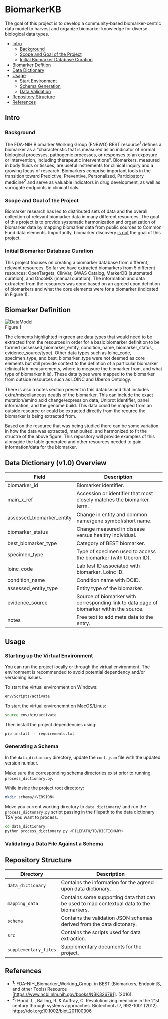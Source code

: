 # BiomarkerKB 

The goal of this project is to develop a community-based biomarker-centric data model to harvest and organize biomarker knowledge for diverse biological data types. 

- [Intro](#intro)
    - [Background](#background)
    - [Scope and Goal of the Project](#scope-and-goal-of-the-project)
    - [Initial Biomarker Database Curation](#initial-biomarker-database-curation)
- [Biomarker Defition](#biomarker-definition)
- [Data Dictionary](#data-dictionary-v10-overview)
- [Usage](#usage)
    - [Start Environment](#starting-up-the-virtual-environment)
    - [Schema Generation](#generating-a-schema)
    - [Data Validation](#validating-a-data-file-against-a-schema)
- [Repository Structure](#repository-structure)
- [References](#references)

## Intro
### Background 
The FDA-NIH Biomarker Working Group (FNBWG) BEST resource<sup>1</sup> defines a biomarker as a "characteristic that is measured as an indicator of normal biological processes, pathogenic processes, or responses to an exposure or intervention, including therapeutic interventions". Biomarkers, measured in body fluids or tissues, are useful instrements for clinical inquiry and a growing focus of research. Biomarkers comprise important tools in the transition toward Predictive, Preventive, Personalized, Participatory medicine<sup>2</sup> and serve as valuable indicators in drug development, as well as surrogate endpoints in clinical trials.

### Scope and Goal of the Project
Biomarker research has led to distributed sets of data and the overall collection of relevant biomarker data in many different resources. The goal of this project is to provide systematic harmonization and organization of biomarker data by mapping biomarker data from public sources to Common Fund data elements. Importantly, biomarker discovery <ins>is not</ins> the goal of this project. 

### Initial Biomarker Database Curation
This project focuses on creating a biomarker database from different, relevant resources. So far we have extracted biomarkers from 5 different resources: OpenTargets, ClinVar, GWAS Catalog, MarkerDB (automated curation), and OncoMX (manual curation). The information and data extracted from the resources was done based on an agreed upon defintion of biomarkers and what the core elements were for a biomarker (indicated in Figure 1).

## Biomarker Definition

![DataModel](https://user-images.githubusercontent.com/116293652/226414788-89e71a90-de6d-47d0-b3a7-f3baa4e667e7.png)  
Figure 1

The elements highlighted in green are data types that would need to be extracted from the resources in order for a basic biomarker definition to be formed (assessed_biomarker_entity, condition_name, biomarker_status, evidence_source/type). Other data types such as loinc_code, specimen_type, and best_biomarker_type were not deemed as core elements but still provide context to the defintion of a particular biomarker (clinical lab measurements, where to measure the biomarker from, and what type of biomarker it is). These data types were mapped to the biomarker from outside resources such as LOINC and Uberon Ontology.

There is also a notes section present in this databse and that includes extra/miscellaneous deatils of the biomarker. This can include the exact mutation/amino acid change/expression data, Uniprot identifier, panel information, and the genome build. This data could be mapped from an outside resource or could be extracted directly from the reource the biomarker is being extracted from.

Based on the resource that was being studied there can be some variation in how the data was extracted, manipulted, and harmonized to fit the structre of the above figure. This repository will provide examples of this alonsgide the table generated and other resources needed to gain information/data for the biomarker.

## Data Dictionary (v1.0) Overview

| Field                         | Description                                                                                   |
|-------------------------------|-----------------------------------------------------------------------------------------------|
| biomarker_id                  | Biomarker identifier.                                                                         |
| main_x_ref                    | Accession or identifier that most closely matches the biomarker term.                         |
| assessed_biomarker_entity     | Change in entity and common name/gene symbol/short name.                                      |
| biomarker_status              | Change measured in disease versus healthy individual.                                         |    
| best_biomarker_type           | Category of BEST biomarker.                                                                   |    
| specimen_type                 | Type of specimen used to access the biomarker (with Uberon ID).                               |
| loinc_code                    | Lab test ID associated with biomarker. Loinc ID.                                              |
| condition_name                | Condition name with DOID.                                                                     |
| assessed_entity_type          | Entity type of the biomarker.                                                                 |
| evidence_source               | Source of biomarker with corresponding link to data page of biomarker within the source.      |
| notes                         | Free text to add meta data to the entry.                                                      |

## Usage

### Starting up the Virtual Environment

You can run the project locally or through the virtual environment. The environment is recommended to avoid potential dependency and/or versioning issues. 

To start the virtual environment on Windows:

```bash 
env/Scripts/activate
```

To start the virtual environemnt on MacOS/Linus:

```bash
source env/bin/activate
```

Then install the project dependencies using:

```bash
pip install -r requirements.txt
```

### Generating a Schema

In the `data_dictionary` directory, update the `conf.json` file with the updated version number. 

Make sure the corresponding schema directories exist prior to running `process_dictionary.py`. 

While inside the project root directory:

```bash
mkdir schema/<VERSION>
```

Move you current working directory to `data_dictionary/` and run the `process_dictonary.py` script passing in the filepath to the data dictionary TSV you want to process. 

```bash
cd data_dictionary
python process_dictionary.py <FILEPATH/TO/DICTIONARY>
```

### Validating a Data File Against a Schema

## Repository Structure 

| Directory             | Description                                                                           |
|-----------------------|---------------------------------------------------------------------------------------|
| `data_dictionary`     | Contains the information for the agreed upon data dictionary.             |
| `mapping_data`        | Contains some supporting data that can be used to map contextual data to the biomarkers.   |
| `schema`              | Contains the validation JSON schemas derived from the data dictonary.                 |
| `src`                 | Contains the scripts used for data extraction.                                                         |
| `supplementary_files` | Supplementary documents for the project.                                              | 

## References

- **<sup>1</sup>**: FDA-NIH_Biomarker_Working_Group. in BEST (Biomarkers, EndpointS, and other Tools) Resource [https://www.ncbi.nlm.nih.gov/books/NBK326791].     (2016). 
- **<sup>2</sup>**: Hood, L., Balling, R. & Auffray, C. Revolutionizing medicine in the 21st century through systems approaches. Biotechnol J 7, 992-1001 (2012). https://doi.org:10.1002/biot.201100306 